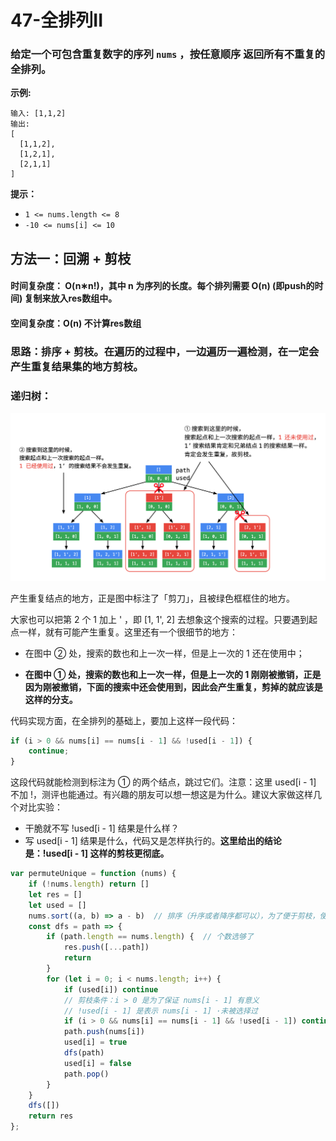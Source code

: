 # 47-全排列II

### 给定一个可包含重复数字的序列 `nums` ，**按任意顺序** 返回所有不重复的全排列。

**示例:**

```
输入: [1,1,2]
输出:
[
  [1,1,2],
  [1,2,1],
  [2,1,1]
]
```

**提示：**

- `1 <= nums.length <= 8`
- `-10 <= nums[i] <= 10`



## 方法一：回溯 + 剪枝

#### 时间复杂度： O(n∗n!)，其中 n 为序列的长度。每个排列需要 O(n) (即push的时间) 复制来放入res数组中。

#### 空间复杂度：O(n)  不计算res数组

### 思路：排序 + 剪枝。在遍历的过程中，一边遍历一遍检测，**在一定会产生重复结果集的地方剪枝**。

### 递归树：

<img src='img/回溯+剪枝.png' />

产生重复结点的地方，正是图中标注了「剪刀」，且被绿色框框住的地方。

大家也可以把第 2 个 1 加上 ' ，即 [1, 1', 2] 去想象这个搜索的过程。只要遇到起点一样，就有可能产生重复。这里还有一个很细节的地方：

- 在图中 ② 处，搜索的数也和上一次一样，但是上一次的 1 还在使用中；

- **在图中 ① 处，搜索的数也和上一次一样，但是上一次的 1 刚刚被撤销，正是因为刚被撤销，下面的搜索中还会使用到，因此会产生重复，剪掉的就应该是这样的分支。**

代码实现方面，在全排列的基础上，要加上这样一段代码：

```js
if (i > 0 && nums[i] == nums[i - 1] && !used[i - 1]) {
    continue;
}
```

这段代码就能检测到标注为 ① 的两个结点，跳过它们。注意：这里 used[i - 1] 不加 !，测评也能通过。有兴趣的朋友可以想一想这是为什么。建议大家做这样几个对比实验：

- 干脆就不写 !used[i - 1] 结果是什么样？
- 写 used[i - 1] 结果是什么，代码又是怎样执行的。**这里给出的结论是：!used[i - 1] 这样的剪枝更彻底。**

```javascript
var permuteUnique = function (nums) {
    if (!nums.length) return []
    let res = []
    let used = []
    nums.sort((a, b) => a - b)  // 排序（升序或者降序都可以），为了便于剪枝，使相同的元素相邻
    const dfs = path => {
        if (path.length == nums.length) {  // 个数选够了
            res.push([...path])
            return
        }
        for (let i = 0; i < nums.length; i++) {
            if (used[i]) continue
            // 剪枝条件：i > 0 是为了保证 nums[i - 1] 有意义
            // !used[i - 1] 是表示 nums[i - 1] ·未被选择过 
            if (i > 0 && nums[i] == nums[i - 1] && !used[i - 1]) continue
            path.push(nums[i])
            used[i] = true
            dfs(path)
            used[i] = false
            path.pop()
        }
    }
    dfs([])
    return res
};
```

